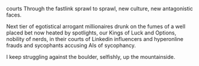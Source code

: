 courts
Through the fastlink sprawl to sprawl, new culture, new antagonistic faces.

Next tier of egotistical arrogant millionaires drunk on the fumes of a well placed bet now heated by spotlights, our Kings of Luck and Options, nobility of nerds, in their courts of Linkedin influencers and hyperonline frauds and sycophants accusing AIs of sycophancy. 

I keep struggling against the boulder, selfishly, up the mountainside.

